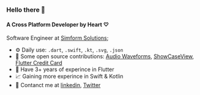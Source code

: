 ### Hello there 👋

#### A Cross Platform Developer by Heart ♡

Software Engineer at [Simform Solutions](https://www.simform.com/);<br>

- ⚙️ Daily use: `.dart`, `.swift`, `.kt`, `.svg`, `.json`
- 🤝 Some open source contributions: [Audio Waveforms](https://github.com/SimformSolutionsPvtLtd/audio_waveforms), [ShowCaseView](https://github.com/SimformSolutionsPvtLtd/flutter_showcaseview), [Flutter Credit Card](https://github.com/SimformSolutionsPvtLtd/flutter_credit_card)
- 📍 Have 3+ years of experince in Flutter
- 📈 Gaining more experince in Swift & Kotlin
- 💬 Contanct me at [linkedin](https://www.linkedin.com/in/ujas-majithiya-5678b5186), [Twitter](https://twitter.com/pokaboom2)
